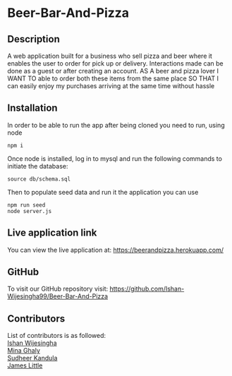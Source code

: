 # Beer-Bar-And-Pizza
## Description
A web application built for a business who sell pizza and beer where it enables the user to order for pick up or delivery. Interactions made can be done as a guest or after creating an account. 
AS A beer and pizza lover
I WANT TO able to order both these items from the same place
SO THAT I can easily enjoy my purchases arriving at the same time without hassle

## Installation
In order to be able to run the app after being cloned you need to run, using node
```
npm i
```
Once node is installed, log in to mysql and run the following commands to initiate the database:
```
source db/schema.sql
```
Then to populate seed data and run it the application you can use
```
npm run seed
node server.js
```

## Live application link
You can view the live application at: https://beerandpizza.herokuapp.com/
 
## GitHub
To visit our GitHub repository visit: https://github.com/Ishan-Wijesingha99/Beer-Bar-And-Pizza

## Contributors

List of contributors is as followed:<br /> 
[Ishan Wijesingha](https://github.com/Ishan-Wijesingha99)<br />
[Mina Ghaly ](https://github.com/Master20100)<br />
[Sudheer Kandula](https://github.com/sudheer313)<br />
[James Little](https://github.com/Jamlit37)